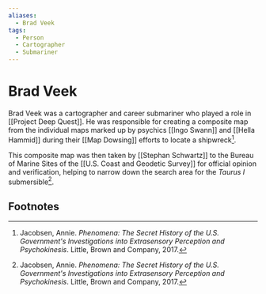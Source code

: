 ```yaml
---
aliases:
  - Brad Veek
tags:
  - Person
  - Cartographer
  - Submariner
---
```

# Brad Veek

Brad Veek was a cartographer and career submariner who played a role in [[Project Deep Quest]]. He was responsible for creating a composite map from the individual maps marked up by psychics [[Ingo Swann]] and [[Hella Hammid]] during their [[Map Dowsing]] efforts to locate a shipwreck[^1].

This composite map was then taken by [[Stephan Schwartz]] to the Bureau of Marine Sites of the [[U.S. Coast and Geodetic Survey]] for official opinion and verification, helping to narrow down the search area for the *Taurus I* submersible[^1].

## Footnotes
[^1]: Jacobsen, Annie. *Phenomena: The Secret History of the U.S. Government's Investigations into Extrasensory Perception and Psychokinesis*. Little, Brown and Company, 2017.
